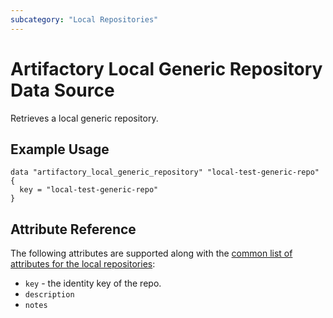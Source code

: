 ```yaml
---
subcategory: "Local Repositories"
---
```


# Artifactory Local Generic Repository Data Source

Retrieves a local generic repository.

## Example Usage

```hcl
data "artifactory_local_generic_repository" "local-test-generic-repo" {
  key = "local-test-generic-repo"
}
```

## Attribute Reference

The following attributes are supported along with the [common list of attributes for the local repositories](local.md):

* `key` - the identity key of the repo.
* `description`
* `notes`
